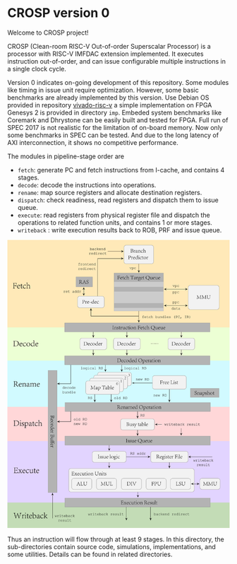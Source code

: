 # CROSP version 0

Welcome to CROSP project!

CROSP (Clean-room RISC-V Out-of-order Superscalar Processor) is
a processor with RISC-V IMFDAC extension implemented. It
executes instruction out-of-order, and can issue configurable
multiple instructions in a single clock cycle.

Version 0 indicates on-going development of this repository.
Some modules like timing in issue unit require optimization.
However, some basic benchmarks are already implemented by this
version. Use Debian OS provided in repository
[vivado-risc-v](https://github.com/eugene-tarassov/vivado-risc-v.git)
a simple implementation on FPGA Genesys 2 is provided in
directory `imp`. Embeded system benchmarks like Coremark and
Dhrystone can be easily built and tested for FPGA. Full run of
SPEC 2017 is not realistic for the limitation of on-board
memory. Now only some benchmarks in SPEC can be tested. And due
to the long latency of AXI interconnection, it shows no
competitive performance.

The modules in pipeline-stage order are

- `fetch`: generate PC and fetch instructions from I-cache,
           and contains 4 stages.
- `decode`: decode the instructions into operations.
- `rename`: map source registers and allocate destination
            registers.
- `dispatch`: check readiness, read registers and dispatch them
              to issue queue.
- `execute`: read registers from physical register file and
             dispatch the operations to related function units,
             and contains 1 or more stages.
- `writeback` : write execution results back to ROB, PRF and
                issue queue.

![CROSP pipeline](util/fig/crosp.png)

Thus an instruction will flow through at least 9 stages. In
this directory, the sub-directories contain source code,
simulations, implementations, and some utilities. Details can
be found in related directories.
